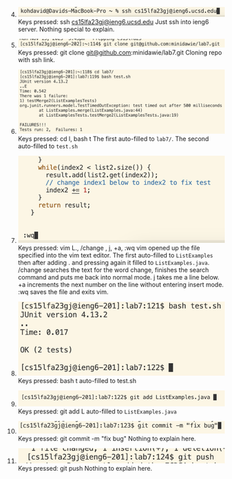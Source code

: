 4) ![ssh](report-4-ssh.png)
   Keys pressed: ssh cs15lfa23gj@ieng6.ucsd.edu<ENTER>
   Just ssh into ieng6 server. Nothing special to explain.
   
5) ![clone](report-4-clone.png)
   Keys pressed: git clone git@github.com:minidawie/lab7.git <ENTER>
   Cloning repo with ssh link.
   
6) ![ftest](report-4-ftest.png)
   Keys pressed: cd l<TAB><ENTER>, bash t<TAB><ENTER>
   The first <TAB> auto-filled to `lab7/`. The second <TAB> auto-filled to `test.sh`

7) ![codefix](report-4-code-fix.png)
   Keys pressed: vim L<TAB>.<TAB><ENTER>, /change <ENTER>, j, <CTRL>+a, :wq <ENTER>
   vim opened up the file specified into the vim text editor. The first <TAB> auto-filled to `ListExamples` then after adding . and pressing <TAB> again it filled to `ListExamples.java`.
   /change searches the text for the word change, <ENTER> finishes the search command and puts me back into normal mode. j takes me a line below. <CTRL>+a increments the next number on
   the line without entering insert mode. :wq saves the file and exits vim.

9) ![ptest](report-4-ptest.png)
    Keys pressed: bash t<TAB><ENTER>
    <TAB> auto-filled to test.sh

10) ![add](report-4-gitadd.png)
    Keys pressed: git add L<TAB><ENTER>
    <TAB> auto-filled to `ListExamples.java`

11) ![commit](report-4-gitcommit.png)
    Keys pressed: git commit -m "fix bug" <ENTER>
    Nothing to explain here.

12) ![push](report-4-gitpush.png)
    Keys pressed: git push <ENTER>
    Nothing to explain here.
